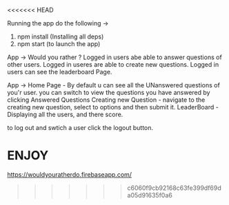 <<<<<<< HEAD

Running the app do the following ->
1. npm install (Installing all deps)
2. npm start (to launch the app)

App ->  Would you rather ? 
Logged in users abe able to answer questions of other users. 
Logged in useres are able to create new questions.
Logged in users can see the leaderboard Page.

App -> 
Home Page - By default u can see all the UNanswered questions of you'r user.
you can switch to view the questions you have answered by clicking Answered Questions
Creating new Question - navigate to the creating new question, select to options and then submit it.
LeaderBoard - Displaying all the users, and there score.

to log out and swtich a user click the logout button.
 
ENJOY
=======
https://wouldyouratherdo.firebaseapp.com/
>>>>>>> c6060f9cb92168c63fe399df69da05d91635f0a6

